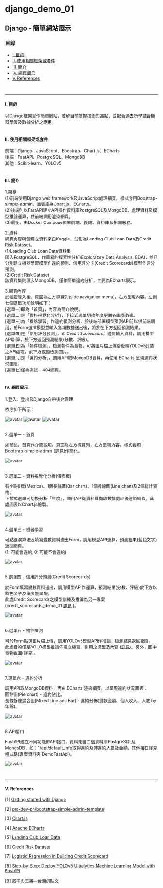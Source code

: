 # **django_demo_01**


## **Django - 簡單網站展示**

### **目錄** 

* [Ⅰ. 目的](#1)
* [Ⅱ. 使用相關框架或套件](#2)
* [Ⅲ. 簡介](#3)
* [Ⅳ. 網頁展示](#4)
* [Ⅴ. References](#5)

<br>

---

<h4 id="1">Ⅰ. 目的</h4>
以Django框架實作簡單網站，瞭解目前掌握技術知識點，並配合過去所學結合機器學習及數據分析之應用。
<br><br>

<h4 id="2">Ⅱ. 使用相關框架或套件</h4>
前端：Django、JavaScript、Boostrap、Chart.js、ECharts<br>
後端：FastAPI、PostgreSQL、MongoDB<br>
其他：Scikit-learn、YOLOv5
<br><br>

<h4 id="3">Ⅲ. 簡介</h4>

1.架構<br>
(1)前端使用Django web framework及JavaScript處理網頁，樣式套用Boostrap-simple-admin，圖表庫為Chart.js、ECharts。<br>
(2)後端則以FastAPI建立API操作資料庫PostgreSQL及MongoDB、處理資料及模型推論運算，供前端調用渲染網頁。<br>
(3)最後，由Docker Compose佈署前端、後端、資料庫及相關服務。<br>

2.資料<br>
網頁內容所使用之資料來自Kaggle，分別為Lending Club Loan Data及Credit Risk Dataset。<br>
(1)Lending Club Loan Data資料集<br>
匯入PostgreSQL，作簡易的探索性分析(Exploratory Data Analysis, EDA)，並且分別建立機器學習模型作違約預測、信用評分卡(Credit Scorecards)模型作評分預測。<br>
(2)Credit Risk Dataset<br>
該資料集則匯入MongoDB，僅作簡單違約分析，主要為ECharts展示。<br>

3.網頁內容<br>
於帳密登入後，頁面為左方導覽列(side navigation menu)，右方呈現內容。左側七個選單功能說明如下：<br>
[選單一]即為「首頁」，內容為簡介說明。<br>
[選單二]是「資料視覺化分析」，下拉式選單切換年度更新各圖表數據。<br>
[選單三]為「機器學習」作違約預測分析，於後端部署模型預測API前以供前端調用，於Form選擇模型並輸入各項數據送出後，將於在下方返回預測結果。<br>
[選單四]是「信用評分預測」，即 Credit Scorecards，送出輸入資料，調用模型API計算，於下方返回預測結果(分數、評級)。<br>
[選單五]為「物件檢測」，檢測物件為食物，可將圖片檔上傳給後端YOLOv5封裝之API處理，於下方返回檢測圖片。<br>
[選單六]是「違約分析」，調用API取MongoDB資料，再使用 ECharts 呈現違約狀況圖表。<br>
[選單七]僅為測試 - 404網頁。<br><br>

<h4 id="4">Ⅳ. 網頁展示</h4>

1.登入、登出及Django自帶後台管理<br>

依序如下所示：<br>

![avatar](./README_png/page_login.png)
![avatar](./README_png/page_logout.png)
![avatar](./README_png/page_admin.png)
<br><br>

2.選單一 - 首頁<br>

如前述，首頁作介簡說明，頁面為左方導覽列，右方呈現內容。樣式套用Bootsrap-simple-admin ([詳見](<https://github.com/pro-dev-ph/bootstrap-simple-admin-template>))作簡化。

![avatar](./README_png/page_home.png) 
<br><br>

3.選單二 - 資料視覺化分析(儀表板)<br>

有4個指標(Metrics)、1個長條圖(Bar chart)、1個折線圖(Line chart)及2個統計表格。<br>
下拉式選單可切換分析「年度」，調用API從資料庫擷取數據處理後渲染網頁，此處圖表以Chart.js繪製。

![avatar](./README_png/page_dashboard.png)
<br><br>

4.選單三 - 機器學習<br>

可點選演算法及填寫變數資料送出Form，調用模型API運算，預測結果(藍色文字)返回網頁。<br>
(1: 可能會違約, 0: 可能不會違約)

![avatar](./README_png/page_ml.png)
<br><br>

5.選單四 - 信用評分預測(Credit Scorecards)<br>

於Form填寫變數資料送出，調用模型API作運算，預測結果(分數、評級)於下方以藍色文字及儀表盤呈現。<br>
此處Credit Scorecards之模型訓練及推論為另一專案 (credit_scorecards_demo_01  [詳見](<https://github.com/qinglian1105/credit_scorecards_demo_01/tree/main>) )。

![avatar](./README_png/page_scorecard.png)
<br><br>

6.選單五 - 物件檢測<br>

可於Form點選圖片檔上傳，調用YOLOv5模型API作推論，檢測結果返回網頁。<br>此處目的僅是YOLO模型推論佈署之練習，引用之模型及內容 ([詳見](<https://medium.com/@auliyafirdaus03/step-by-step-deploy-yolov5-ultralytics-machine-learning-model-with-fastapi-ef6faacea4ee>))。另外，圖中食物截圖([詳見](<https://www.facebook.com/ohshotaiwan/posts/%E6%BC%A2%E7%A5%9E%E6%88%90%E5%8A%9F%E5%BA%97%E9%99%90%E5%AE%9A%E6%96%99%E7%90%86-%E5%A4%A7%E5%AE%B6%E4%BE%86%E9%A4%83%E5%AD%90%E3%81%AE%E7%8E%8B%E5%B0%87%E9%83%BD%E9%BB%9E%E4%BB%80%E9%BA%BC%E6%96%99%E7%90%86%E5%91%A2%E5%A6%82%E6%9E%9C%E6%AF%AB%E7%84%A1%E9%A0%AD%E7%B7%92%E7%9A%84%E8%A9%B1%E5%B0%8F%E7%B7%A8%E8%B6%85%E6%8E%A8%E8%96%A6%E6%96%B0%E6%89%8B%E5%85%A5%E9%96%80%E6%AC%BE%E7%8E%8B%E5%B0%87%E6%8B%89%E9%BA%B5%E5%A5%97%E9%A4%90%E7%8E%8B%E5%B0%87%E4%BA%BA%E6%B0%A3%E6%96%99%E7%90%86%E4%B8%80%E6%AC%A1%E6%94%B6%E9%9B%86%E7%8E%8B%E5%B0%87%E7%85%8E%E9%A4%83%E7%8E%8B%E5%B0%87%E7%82%92%E9%A3%AF%E7%8E%8B%E5%B0%87%E9%86%AC%E6%B2%B9%E8%B1%9A%E9%AA%A8%E6%8B%89%E9%BA%B5%E7%86%B1%E9%96%80%E8%8F%9C%E5%96%AE%E4%B8%80/380404612371913/>))。

![avatar](./README_png/page_yolov5.png)
<br><br>

7.選單六 - 違約分析<br>

調用API取MongoDB資料，再由 ECharts 渲染網頁，以呈現違約狀況圖表：<br>
圓餅圖(Pie chart) - 違約佔比。<br>
長條折線混合圖(Mixed Line and Bar) - 違約分佈(貸款金額、個人收入、人數 by 年齡)。<br>



![avatar](./README_png/page_default.png)
<br><br>

8.API接口<br>

FastAPI建立不同功能的API接口，資料來自二個資料庫PostgreSQL及MongoDB，如："/api/default_info取得違約及非違約人數及金額，其他接口詳見程式碼(專案資料夾 DemoFastApi)。

![avatar](./README_png/page_api.png)

<br>

---

<h4 id="5">Ⅴ. References</h4>

[1] [Getting started with Django](<https://www.djangoproject.com/start/>)

[2] [pro-dev-ph/bootstrap-simple-admin-template](<https://github.com/pro-dev-ph/bootstrap-simple-admin-template>)

[3] [Chart.js](<https://www.chartjs.org/>)

[4] [Apache ECharts](<https://echarts.apache.org/zh/index.html>)

[5] [Lending Club Loan Data](<https://www.kaggle.com/datasets/adarshsng/lending-club-loan-data-csv/data>)

[6] [Credit Risk Dataset](<https://www.kaggle.com/datasets/laotse/credit-risk-dataset/data>)

[7] [Logistic Regression in Building Credit Scorecard](<https://medium.com/@rachmanto.rian/logistic-regression-in-building-credit-scorecard-924bece9f953>)

[8] [Step-by-Step: Deploy YOLOv5 Ultralytics Machine Learning Model with FastAPI](<https://medium.com/@auliyafirdaus03/step-by-step-deploy-yolov5-ultralytics-machine-learning-model-with-fastapi-ef6faacea4ee>)

[9] [餃子の王將—台灣的貼文](<https://www.facebook.com/ohshotaiwan/posts/%E6%BC%A2%E7%A5%9E%E6%88%90%E5%8A%9F%E5%BA%97%E9%99%90%E5%AE%9A%E6%96%99%E7%90%86-%E5%A4%A7%E5%AE%B6%E4%BE%86%E9%A4%83%E5%AD%90%E3%81%AE%E7%8E%8B%E5%B0%87%E9%83%BD%E9%BB%9E%E4%BB%80%E9%BA%BC%E6%96%99%E7%90%86%E5%91%A2%E5%A6%82%E6%9E%9C%E6%AF%AB%E7%84%A1%E9%A0%AD%E7%B7%92%E7%9A%84%E8%A9%B1%E5%B0%8F%E7%B7%A8%E8%B6%85%E6%8E%A8%E8%96%A6%E6%96%B0%E6%89%8B%E5%85%A5%E9%96%80%E6%AC%BE%E7%8E%8B%E5%B0%87%E6%8B%89%E9%BA%B5%E5%A5%97%E9%A4%90%E7%8E%8B%E5%B0%87%E4%BA%BA%E6%B0%A3%E6%96%99%E7%90%86%E4%B8%80%E6%AC%A1%E6%94%B6%E9%9B%86%E7%8E%8B%E5%B0%87%E7%85%8E%E9%A4%83%E7%8E%8B%E5%B0%87%E7%82%92%E9%A3%AF%E7%8E%8B%E5%B0%87%E9%86%AC%E6%B2%B9%E8%B1%9A%E9%AA%A8%E6%8B%89%E9%BA%B5%E7%86%B1%E9%96%80%E8%8F%9C%E5%96%AE%E4%B8%80/380404612371913/>)
